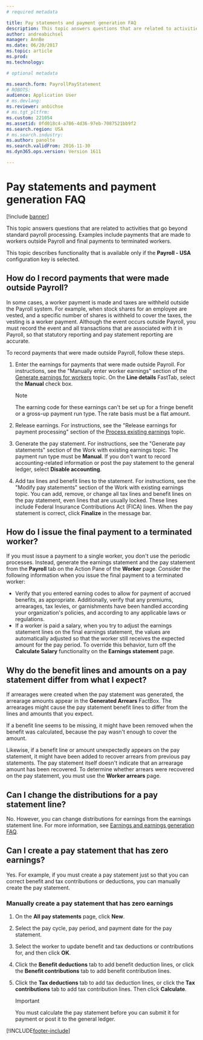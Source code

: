```yaml
---
# required metadata

title: Pay statements and payment generation FAQ
description: This topic answers questions that are related to activities that go beyond standard payroll processing. Examples include payments that are made to workers outside Payroll and final payments to terminated workers. 
author: andreabichsel
manager: AnnBe
ms.date: 06/20/2017
ms.topic: article
ms.prod: 
ms.technology: 

# optional metadata

ms.search.form: PayrollPayStatement
# ROBOTS: 
audience: Application User
# ms.devlang: 
ms.reviewer: anbichse
# ms.tgt_pltfrm: 
ms.custom: 221054
ms.assetid: 0fd018c4-a786-4d36-97eb-7087521bb9f2
ms.search.region: USA
# ms.search.industry: 
ms.author: panolte
ms.search.validFrom: 2016-11-30
ms.dyn365.ops.version: Version 1611

---
```


# Pay statements and payment generation FAQ

[!include [banner](../../includes/banner.md)]

This topic answers questions that are related to activities that go beyond standard payroll processing. Examples include payments that are made to workers outside Payroll and final payments to terminated workers.

This topic describes functionality that is available only if the **Payroll - USA** configuration key is selected.

## How do I record payments that were made outside Payroll?

In some cases, a worker payment is made and taxes are withheld outside the Payroll system. For example, when stock shares for an employee are vested, and a specific number of shares is withheld to cover the taxes, the vesting is a worker payment. Although the event occurs outside Payroll, you must record the event and all transactions that are associated with it in Payroll, so that statutory reporting and pay statement reporting are accurate.

To record payments that were made outside Payroll, follow these steps.

1. Enter the earnings for payments that were made outside Payroll. For instructions, see the "Manually enter worker earnings" section of the [Generate earnings for workers](noam-usa-generate-earnings.md) topic. On the **Line details** FastTab, select the **Manual** check box.

    > [!NOTE]
    > The earning code for these earnings can't be set up for a fringe benefit or a gross-up payment run type. The rate basis must be a flat amount.

2. Release earnings. For instructions, see the "Release earnings for payment processing" section of the [Process existing earnings](noam-usa-existing-earnings.md) topic.
3. Generate the pay statement. For instructions, see the "Generate pay statements" section of the Work with existing earnings topic. The payment run type must be **Manual**. If you don't want to record accounting-related information or post the pay statement to the general ledger, select **Disable accounting**.
4. Add tax lines and benefit lines to the statement. For instructions, see the "Modify pay statements" section of the Work with existing earnings topic. You can add, remove, or change all tax lines and benefit lines on the pay statement, even lines that are usually locked. These lines include Federal Insurance Contributions Act (FICA) lines. When the pay statement is correct, click **Finalize** in the message bar.

## How do I issue the final payment to a terminated worker?

If you must issue a payment to a single worker, you don't use the periodic processes. Instead, generate the earnings statement and the pay statement from the **Payroll** tab on the Action Pane of the **Worker** page. Consider the following information when you issue the final payment to a terminated worker:

- Verify that you entered earning codes to allow for payment of accrued benefits, as appropriate. Additionally, verify that any premiums, arrearages, tax levies, or garnishments have been handled according your organization's policies, and according to any applicable laws or regulations.
- If a worker is paid a salary, when you try to adjust the earnings statement lines on the final earnings statement, the values are automatically adjusted so that the worker still receives the expected amount for the pay period. To override this behavior, turn off the **Calculate Salary** functionality on the **Earnings statement** page.

## Why do the benefit lines and amounts on a pay statement differ from what I expect?

If arrearages were created when the pay statement was generated, the arrearage amounts appear in the **Generated Arrears** FactBox. The arrearages might cause the pay statement benefit lines to differ from the lines and amounts that you expect.

If a benefit line seems to be missing, it might have been removed when the benefit was calculated, because the pay wasn't enough to cover the amount.

Likewise, if a benefit line or amount unexpectedly appears on the pay statement, it might have been added to recover arrears from previous pay statements. The pay statement itself doesn't indicate that an arrearage amount has been recovered. To determine whether arrears were recovered on the pay statement, you must use the **Worker arrears** page.

## Can I change the distributions for a pay statement line?

No. However, you can change distributions for earnings from the earnings statement line. For more information, see [Earnings and earnings generation FAQ](noam-usa-earnings-generation-process.md).

## Can I create a pay statement that has zero earnings?

Yes. For example, if you must create a pay statement just so that you can correct benefit and tax contributions or deductions, you can manually create the pay statement.

### Manually create a pay statement that has zero earnings

1. On the **All pay statements** page, click **New**.
2. Select the pay cycle, pay period, and payment date for the pay statement.
3. Select the worker to update benefit and tax deductions or contributions for, and then click **OK**.
4. Click the **Benefit deductions** tab to add benefit deduction lines, or click the **Benefit contributions** tab to add benefit contribution lines.
5. Click the **Tax deductions** tab to add tax deduction lines, or click the **Tax** **contributions** tab to add tax contribution lines. Then click **Calculate**.

    > [!IMPORTANT]
    > You must calculate the pay statement before you can submit it for payment or post it to the general ledger.


[!INCLUDE[footer-include](../../../../includes/footer-banner.md)]